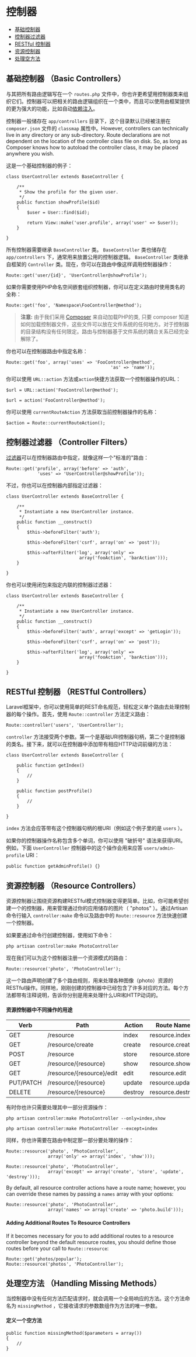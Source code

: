 # 控制器

- [基础控制器](#basic-controllers)
- [控制器过滤器](#controller-filters)
- [RESTful 控制器](#restful-controllers)
- [资源控制器](#resource-controllers)
- [处理空方法](#handling-missing-methods)

<a name="basic-controllers"></a>
## 基础控制器 （Basic Controllers）

与其把所有路由逻辑写在一个 `routes.php` 文件中，你也许更希望用控制器类来组织它们。控制器可以把相关的路由逻辑组织在一个类中，而且可以使用由框架提供的更为强大的功能，比如自动[依赖注入](/docs/ioc)。

控制器一般储存在 `app/controllers` 目录下，这个目录默认已经被注册在 `composer.json` 文件的 `classmap` 属性中。However, controllers can technically live in any directory or any sub-directory. Route declarations are not dependent on the location of the controller class file on disk. So, as long as Composer knows how to autoload the controller class, it may be placed anywhere you wish.

这是一个基础控制器的例子：

	class UserController extends BaseController {

		/**
		 * Show the profile for the given user.
		 */
		public function showProfile($id)
		{
			$user = User::find($id);

			return View::make('user.profile', array('user' => $user));
		}

	}

所有控制器需要继承 `BaseController` 类。 `BaseController` 类也储存在 `app/controllers` 下，通常用来放置公用的控制器逻辑。 `BaseController` 类继承自框架的 `Controller` 类。现在，你可以在路由中像这样调用控制器操作：

	Route::get('user/{id}', 'UserController@showProfile');

如果你需要使用PHP命名空间嵌套组织控制器，你可以在定义路由时使用类名的全称：

	Route::get('foo', 'Namespace\FooController@method');

> **注意:** 由于我们采用 [Composer](http://getcomposer.org) 来自动加载PHP的类, 只要 composer 知道如何加载控制器文件，这些文件可以放在文件系统的任何地方。对于控制器的目录结构没有任何限定。路由与控制器基于文件系统的耦合关系已经完全解除了。

你也可以在控制器路由中指定名称：

	Route::get('foo', array('uses' => 'FooController@method',
											'as' => 'name'));

你可以使用 `URL::action` 方法或`action`快捷方法获取一个控制器操作的URL：

	$url = URL::action('FooController@method');

	$url = action('FooController@method');

你可以使用 `currentRouteAction` 方法获取当前控制器操作的名称：

	$action = Route::currentRouteAction();

<a name="controller-filters"></a>
## 控制器过滤器 （Controller Filters）

[过滤器](/docs/routing#route-filters)可以在控制器路由中指定，就像这样一个"标准的"路由：

	Route::get('profile', array('before' => 'auth',
				'uses' => 'UserController@showProfile'));

不过，你也可以在控制器内部指定过滤器：

	class UserController extends BaseController {

		/**
		 * Instantiate a new UserController instance.
		 */
		public function __construct()
		{
			$this->beforeFilter('auth');

			$this->beforeFilter('csrf', array('on' => 'post'));

			$this->afterFilter('log', array('only' =>
								array('fooAction', 'barAction')));
		}

	}

你也可以使用闭包来指定内联的控制器过滤器：

	class UserController extends BaseController {

		/**
		 * Instantiate a new UserController instance.
		 */
		public function __construct()
		{
			$this->beforeFilter('auth', array('except' => 'getLogin'));

			$this->beforeFilter('csrf', array('on' => 'post'));

			$this->afterFilter('log', array('only' =>
								array('fooAction', 'barAction')));
		}

	}

<a name="restful-controllers"></a>
## RESTful 控制器 （RESTful Controllers）

Laravel框架中，你可以使用简单的REST命名规范，轻松定义单个路由去处理控制器的每个操作。首先，使用 `Route::controller` 方法定义路由：

	Route::controller('users', 'UserController');

`controller` 方法接受两个参数。第一个是基础URI控制器句柄，第二个是控制器的类名。接下来，就可以在控制器中添加带有相应HTTP动词前缀的方法：

	class UserController extends BaseController {

		public function getIndex()
		{
			//
		}

		public function postProfile()
		{
			//
		}

	}

 `index` 方法会应答带有这个控制器句柄的根URI（例如这个例子里的是 `users` ）。

如果你的控制器操作名称包含多个单词，你可以使用 "破折号" 语法来获得URI。例如，下面 `UserController` 控制器中的这个操作会用来应答 `users/admin-profile` URI：

	public function getAdminProfile() {}

<a name="resource-controllers"></a>
## 资源控制器 （Resource Controllers）

资源控制器让围绕资源构建RESTful模式控制器变得更简单。比如，你可能希望创建一个的控制器，用来管理通过你的应用储存的图片（ "photos" ）。通过Artisan命令行输入 `controller:make` 命令以及路由中的 `Route::resource` 方法快速创建一个控制器。

如果要通过命令行创建控制器，使用如下命令：

	php artisan controller:make PhotoController

现在我们可以为这个控制器注册一个资源模式的路由：

	Route::resource('photo', 'PhotoController');

这一个路由声明创建了多个路由规则，用来处理各种图像（photo）资源的RESTful操作。同样地，刚刚创建的控制器中已经包含了许多对应的方法。每个方法都带有注释说明，告诉你分别是用来处理什么URI和HTTP动词的。

#### 资源控制器中不同操作的用途

Verb      | Path                        | Action       | Route Name
----------|-----------------------------|--------------|---------------------
GET       | /resource                   | index        | resource.index
GET       | /resource/create            | create       | resource.create
POST      | /resource                   | store        | resource.store
GET       | /resource/{resource}        | show         | resource.show
GET       | /resource/{resource}/edit   | edit         | resource.edit
PUT/PATCH | /resource/{resource}        | update       | resource.update
DELETE    | /resource/{resource}        | destroy      | resource.destroy

有时你也许只需要处理其中一部分资源操作：

	php artisan controller:make PhotoController --only=index,show

	php artisan controller:make PhotoController --except=index

同样，你也许需要在路由中制定那一部分要处理的操作：

	Route::resource('photo', 'PhotoController',
					array('only' => array('index', 'show')));

	Route::resource('photo', 'PhotoController',
					array('except' => array('create', 'store', 'update', 'destroy')));

By default, all resource controller actions have a route name; however, you can override these names by passing a `names` array with your options:

	Route::resource('photo', 'PhotoController',
					array('names' => array('create' => 'photo.build')));
                    
#### Adding Additional Routes To Resource Controllers

If it becomes necessary for you to add additional routes to a resource controller beyond the default resource routes, you should define those routes before your call to `Route::resource`:

	Route::get('photos/popular');
	Route::resource('photos', 'PhotoController');

<a name="handling-missing-methods"></a>
## 处理空方法 （Handling Missing Methods）

当控制器中没有任何方法匹配请求时，就会调用一个全局响应的方法。这个方法命名为 `missingMethod` ，它接收请求的参数数组作为方法的唯一参数。

#### 定义一个空方法

	public function missingMethod($parameters = array())
	{
		//
	}